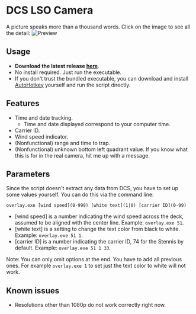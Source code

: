 # DCS LSO Camera
A picture speaks more than a thousand words. Click on the image to see all the detail:
![Preview](https://i.imgur.com/7lb8GO0.png)

## Usage
- **Download the latest release [here](https://github.com/Cephel/DCS-LSO-Camera/releases/latest)**.
- No install required. Just run the executable.
- If you don't trust the bundled executable, you can download and install [AutoHotkey](https://autohotkey.com/) yourself and run the script directly.

## Features
- Time and date tracking.
	- Time and date displayed correspond to your computer time.
- Carrier ID.
- Wind speed indicator.
- (Nonfunctional) range and time to trap.
- (Nonfunctional) unknown bottom left quadrant value. If you know what this is for in the real camera, hit me up with a message.

## Parameters
Since the script doesn't extract any data from DCS, you have to set up some values yourself. You can do this via the command line:

```
overlay.exe [wind speed](0-999) [white text](1|0) [carrier ID](0-99)
```

- [wind speed] is a number indicating the wind speed across the deck, assumed to be aligned with the center line. Example: `overlay.exe 51`.
- [white text] is a setting to change the text color from black to white. Example: `overlay.exe 51 1`.
- [carrier ID] is a number indicating the carrier ID, 74 for the Stennis by default. Example: `overlay.exe 51 1 33`.

Note: You can only omit options at the end. You have to add all previous ones. For example `overlay.exe 1` to set just the text color to white will not work.

## Known issues
- Resolutions other than 1080p do not work correctly right now.
